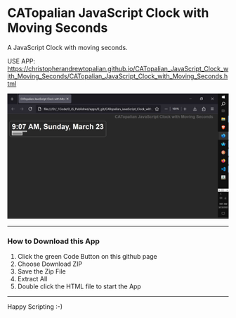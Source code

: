 # CATopalian JavaScript Clock with Moving Seconds
A JavaScript Clock with moving seconds.  

USE APP: https://christopherandrewtopalian.github.io/CATopalian_JavaScript_Clock_with_Moving_Seconds/CATopalian_JavaScript_Clock_with_Moving_Seconds.html  

![screenshot_001](src/media/textures/screenshots/001.JPG)  

---

### How to Download this App
1. Click the green Code Button on this github page
2. Choose Download ZIP
3. Save the Zip File
4. Extract All
5. Double click the HTML file to start the App

---

Happy Scripting :-)